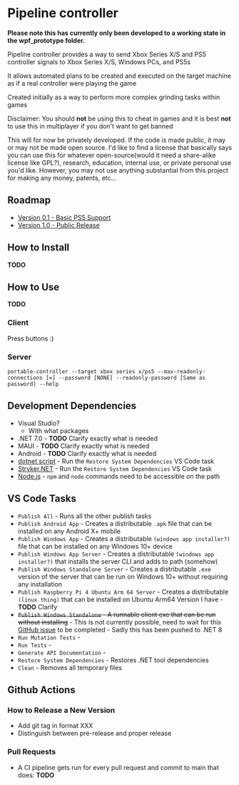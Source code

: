 # Pipeline controller

**Please note this has currently only been developed to a working state in the wpf_prototype folder.**

Pipeline controller provides a way to send Xbox Series X/S and PS5 controller signals to Xbox Series X/S, Windows PCs, and PS5s

It allows automated plans to be created and executed on the target machine as if a real controller were playing the game

Created initially as a way to perform more complex grinding tasks within games

Disclaimer: You should **not** be using this to cheat in games and it is best **not** to use this in multiplayer if you don't want to get banned

This will for now be privately developed. If the code is made public, it may or may not be made open source. I'd like to find a license that basically says you can use this for whatever open-source(would it need a share-alike license like GPL?), research, education, internal use, or private personal use you'd like. However, you may not use anything substantial from this project for making any money, patents, etc...

## Roadmap

* [Version 0.1 - Basic PS5 Support](https://github.com/DanJBower/PipelineController/milestone/1)
* [Version 1.0 - Public Release](https://github.com/DanJBower/PipelineController/milestone/2)

## How to Install

**TODO**

## How to Use

**TODO**

### Client

Press buttons :)

### Server

`portable-controller --target xbox series x/ps5 --max-readonly-connections [∞] --password [NONE] --readonly-password [Same as password] --help`

## Development Dependencies

* Visual Studio?
  * With what packages
* .NET 7.0 - **TODO** Clarify exactly what is needed
* MAUI - **TODO** Clarify exactly what is needed
* Android - **TODO** Clarify exactly what is needed
* [dotnet script](https://github.com/dotnet-script/dotnet-script) - Run the `Restore System Dependencies` VS Code task
* [Stryker.NET](https://stryker-mutator.io/) - Run the `Restore System Dependencies` VS Code task
* [Node.js](https://nodejs.org/en/) - `npm` and `node` commands need to be accessible on the path

## VS Code Tasks

* `Publish All` - Runs all the other publish tasks
* `Publish Android App` - Creates a distributable `.apk` file that can be installed on any Android X+ mobile
* `Publish Windows App` - Creates a distributable `(windows app installer?)` file that can be installed on any Windows 10+ device
* `Publish Windows App Server` - Creates a distributable `(windows app installer?)` that installs the server CLI and adds to path (somehow)
* `Publish Windows Standalone Server` - Creates a distributable `.exe` version of the server that can be run on Windows 10+ without requiring any installation
* `Publish Raspberry Pi 4 Ubuntu Arm 64 Server` - Creates a distributable `(linux thing)` that can be installed on Ubuntu Arm64 Version I have - **TODO** Clarify
* ~~`Publish Windows Standalone` - A runnable client exe that can be run without installing~~ - This is not currently possible, need to wait for this [GitHub issue](https://github.com/dotnet/maui/issues/10564) to be completed - Sadly this has been pushed to .NET 8
* `Run Mutation Tests` -
* `Run Tests` -
* `Generate API Documentation` -
* `Restore System Dependencies` - Restores .NET tool dependencies
* `Clean` - Removes all temporary files

## Github Actions

### How to Release a New Version

* Add git tag in format XXX
* Distinguish between pre-release and proper release

### Pull Requests

* A CI pipeline gets run for every pull request and commit to main that does: **TODO**
